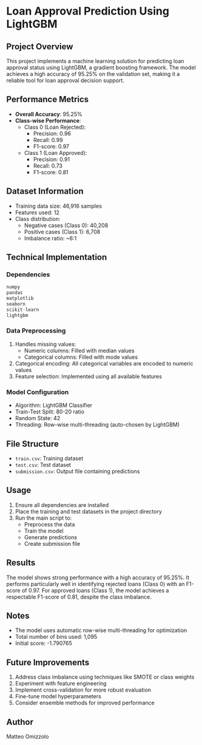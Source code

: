 # Loan Approval Prediction Using LightGBM

## Project Overview
This project implements a machine learning solution for predicting loan approval status using LightGBM, a gradient boosting framework. The model achieves a high accuracy of 95.25% on the validation set, making it a reliable tool for loan approval decision support.

## Performance Metrics
- **Overall Accuracy**: 95.25%
- **Class-wise Performance**:
  - Class 0 (Loan Rejected):
    - Precision: 0.96
    - Recall: 0.99
    - F1-score: 0.97
  - Class 1 (Loan Approved):
    - Precision: 0.91
    - Recall: 0.73
    - F1-score: 0.81

## Dataset Information
- Training data size: 46,916 samples
- Features used: 12
- Class distribution:
  - Negative cases (Class 0): 40,208
  - Positive cases (Class 1): 6,708
  - Imbalance ratio: ~6:1

## Technical Implementation
### Dependencies
```python
numpy
pandas
matplotlib
seaborn
scikit-learn
lightgbm
```

### Data Preprocessing
1. Handles missing values:
   - Numeric columns: Filled with median values
   - Categorical columns: Filled with mode values
2. Categorical encoding: All categorical variables are encoded to numeric values
3. Feature selection: Implemented using all available features

### Model Configuration
- Algorithm: LightGBM Classifier
- Train-Test Split: 80-20 ratio
- Random State: 42
- Threading: Row-wise multi-threading (auto-chosen by LightGBM)

## File Structure
- `train.csv`: Training dataset
- `test.csv`: Test dataset
- `submission.csv`: Output file containing predictions

## Usage
1. Ensure all dependencies are installed
2. Place the training and test datasets in the project directory
3. Run the main script to:
   - Preprocess the data
   - Train the model
   - Generate predictions
   - Create submission file

## Results
The model shows strong performance with a high accuracy of 95.25%. It performs particularly well in identifying rejected loans (Class 0) with an F1-score of 0.97. For approved loans (Class 1), the model achieves a respectable F1-score of 0.81, despite the class imbalance.

## Notes
- The model uses automatic row-wise multi-threading for optimization
- Total number of bins used: 1,095
- Initial score: -1.790765

## Future Improvements
1. Address class imbalance using techniques like SMOTE or class weights
2. Experiment with feature engineering
3. Implement cross-validation for more robust evaluation
4. Fine-tune model hyperparameters
5. Consider ensemble methods for improved performance

## Author
Matteo Omizzolo

